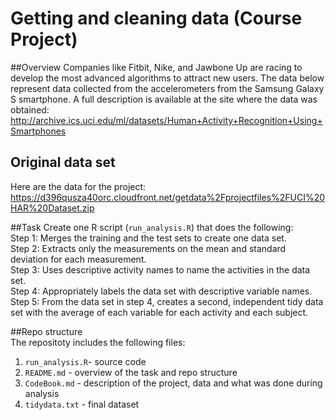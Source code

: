 # Getting and cleaning data (Course Project)
##Overview
Companies like Fitbit, Nike, and Jawbone Up are racing to develop the most advanced algorithms to attract new users. The data below represent data collected from the accelerometers from the Samsung Galaxy S smartphone. A full description is available at the site where the data was obtained: 
http://archive.ics.uci.edu/ml/datasets/Human+Activity+Recognition+Using+Smartphones 

## Original data set
Here are the data for the project: <br>
https://d396qusza40orc.cloudfront.net/getdata%2Fprojectfiles%2FUCI%20HAR%20Dataset.zip 

##Task
Create one R script (<code>run_analysis.R</code>) that does the following:<br>
Step 1: Merges the training and the test sets to create one data set.<br>
Step 2: Extracts only the measurements on the mean and standard deviation for each measurement.<br>
Step 3: Uses descriptive activity names to name the activities in the data set.<br>
Step 4: Appropriately labels the data set with descriptive variable names. <br>
Step 5: From the data set in step 4, creates a second, independent tidy data set with the average of each variable for each activity and each subject.<br>

##Repo structure<br>
The repositoty includes the following files:<br>
1. <code>run_analysis.R</code>- source code<br>
2. <code>README.md</code> - overview of the task and repo structure<br>
3. <code>CodeBook.md</code> - description of the project, data and what was done during analysis<br> 
4. <code>tidydata.txt</code> - final dataset

